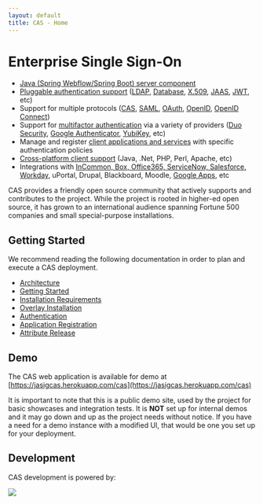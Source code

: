 ```yaml
---
layout: default
title: CAS - Home
---
```


# Enterprise Single Sign-On

* [Java (Spring Webflow/Spring Boot) server component](planning/Architecture.html)
* [Pluggable authentication support](Configuring-Authentication-Components.html) ([LDAP](installation/LDAP-Authentication.html), [Database](installation/Database-Authentication.html), [X.509](installation/X509-Authentication.html), [JAAS](installation/JAAS-Authentication.html), [JWT](installation/JWT-Authentication.html), etc)
* Support for multiple protocols ([CAS](protocol/CAS-Protocol.html), [SAML](protocol/SAML-Protocol.html), [OAuth](protocol/OAuth-Protocol.html), [OpenID](protocol/OpenID-Protocol.html), [OpenID Connect](protocol/OIDC-Protocol.html))
* Support for [multifactor authentication](installation/Configuring-Multifactor-Authentication.html) via a variety of providers ([Duo Security](installation/DuoSecurity-Authentication.html), [Google Authenticator](installation/GoogleAuthenticator-Authentication.html), [YubiKey](installation/YubiKey-Authentication.html), etc)
* Manage and register [client applications and services](installation/Service-Management.html) with specific authentication policies
* [Cross-platform client support](integration/CAS-Clients.html) (Java, .Net, PHP, Perl, Apache, etc)
* Integrations with [InCommon, Box, Office365, ServiceNow, Salesforce, Workday](integration/Configuring-SAML-SP-Integrations.html), uPortal, Drupal, Blackboard, Moodle, [Google Apps](integration/Google-Apps-Integration.html), etc

CAS provides a friendly open source community that actively supports and contributes to the project.
While the project is rooted in higher-ed open source, it has grown to an international audience spanning
Fortune 500 companies and small special-purpose installations.

## Getting Started

We recommend reading the following documentation in order to plan and execute a CAS deployment.

* [Architecture](planning/Architecture.html)
* [Getting Started](planning/Getting-Started.html)
* [Installation Requirements](planning/Installation-Requirements.html)
* [Overlay Installation](installation/Maven-Overlay-Installation.html)
* [Authentication](installation/Configuring-Authentication-Components.html)
* [Application Registration](installation/Service-Management.html)
* [Attribute Release](integration/Attribute-Release.html)

## Demo

The CAS web application is available for demo at [https://jasigcas.herokuapp.com/cas](https://jasigcas.herokuapp.com/cas)

It is important to note that this is a public demo site, used by the project for basic showcases and integration tests. It is **NOT** set up for internal demos and it may go down and up as the project needs without notice. If you have a need for a demo instance with a modified UI, that would be one you set up for your deployment. 

## Development

CAS development is powered by: <br/>

<a href="http://www.jetbrains.com/idea/" target="_blank"><img src="../images/intellijidea.gif" valign="middle" style="vertical-align:middle"></a>

